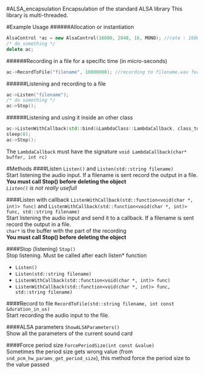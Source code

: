 #ALSA_encapsulation
Encapsulation of the standard ALSA library
This library is multi-threaded.

#Example Usage
######Allocation or instantiation
```cpp
AlsaControl *ac = new AlsaControl(16000, 2048, 16, MONO); //rate : 16000, frames: 2048, bits: 16
/* do something */
delete ac;
```

######Recording in a file for a specific time (in micro-seconds)
```cpp
ac->RecordToFile("filename", 10000000); //recording to filename.wav for 10 seconds
```

######Listening and recording to a file
```cpp
ac->Listen("filename");
/* do something */
ac->Stop();
```

######Listening and using it inside an other class
```cpp
ac->ListenWithCallback(std::bind(&LambdaClass::LambdaCallback, class_to_call, std::placeholders::_1, std::placeholders::_2), "filename");
sleep(8);
ac->Stop();
```

The `LambdaCallback` must have the signature `void LambdaCallback(char* buffer, int rc)`

#Methods
####Listen
`Listen()` and `Listen(std::string filename)`<br>
Start listening the audio input. If a filename is sent record the output in a file.<br>
**You must call Stop() before deleting the object**<br>
*`Listen()` is not really usefull*<br>

####Listen with callback
`ListenWithCallback(std::function<void(char *, int)> func)` and `ListenWithCallback(std::function<void(char *, int)> func, std::string filename)`<br>
Start listening the audio input and send it to a callback. If a filename is sent record the output in a file.<br>
`char*` is the buffer with the part of the recording<br>
**You must call Stop() before deleting the object**<br>

####Stop (listening)
`Stop()`<br>
Stop listening. Must be called after each listen* function
- `Listen()`
- `Listen(std::string filename)`
- `ListenWithCallback(std::function<void(char *, int)> func)`
- `ListenWithCallback(std::function<void(char *, int)> func, std::string filename)`

####Record to file
`RecordToFile(std::string filename, int const &duration_in_us)`<br>
Start recording the audio input to the file.

####ALSA parameters
`ShowALSAParameters()`<br>
Show all the parameters of the current sound card

####Force period size
`ForcePeriodSize(int const &value)`<br>
Sometimes the period size gets wrong value (from `snd_pcm_hw_params_get_period_size`), this method force the period size to the value passed
